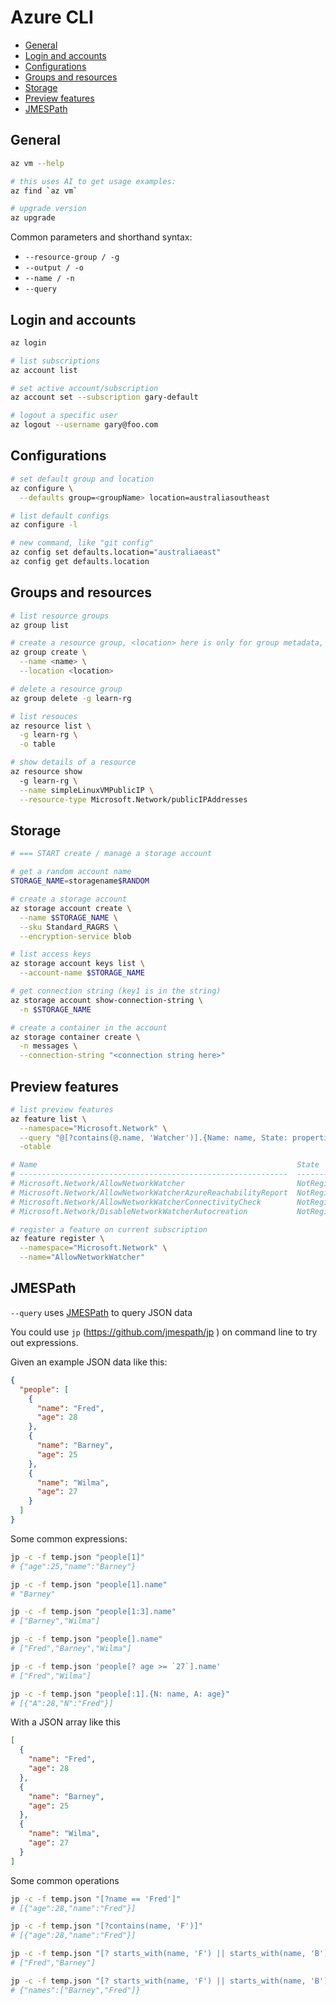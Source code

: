 # Azure CLI

- [General](#general)
- [Login and accounts](#login-and-accounts)
- [Configurations](#configurations)
- [Groups and resources](#groups-and-resources)
- [Storage](#storage)
- [Preview features](#preview-features)
- [JMESPath](#jmespath)

## General

```sh
az vm --help

# this uses AI to get usage examples:
az find `az vm`

# upgrade version
az upgrade
```

Common parameters and shorthand syntax:

- `--resource-group / -g`
- `--output / -o`
- `--name / -n`
- `--query`

## Login and accounts

```sh
az login

# list subscriptions
az account list

# set active account/subscription
az account set --subscription gary-default

# logout a specific user
az logout --username gary@foo.com
```

## Configurations

```sh
# set default group and location
az configure \
  --defaults group=<groupName> location=australiasoutheast

# list default configs
az configure -l

# new command, like "git config"
az config set defaults.location="australiaeast"
az config get defaults.location
```

## Groups and resources

```sh
# list resource groups
az group list

# create a resource group, <location> here is only for group metadata, resources in the group can be in other locations
az group create \
  --name <name> \
  --location <location>

# delete a resource group
az group delete -g learn-rg

# list resouces
az resource list \
  -g learn-rg \
  -o table

# show details of a resource
az resource show
  -g learn-rg \
  --name simpleLinuxVMPublicIP \
  --resource-type Microsoft.Network/publicIPAddresses
```


## Storage

```sh
# === START create / manage a storage account

# get a random account name
STORAGE_NAME=storagename$RANDOM

# create a storage account
az storage account create \
  --name $STORAGE_NAME \
  --sku Standard_RAGRS \
  --encryption-service blob

# list access keys
az storage account keys list \
  --account-name $STORAGE_NAME

# get connection string (key1 is in the string)
az storage account show-connection-string \
  -n $STORAGE_NAME

# create a container in the account
az storage container create \
  -n messages \
  --connection-string "<connection string here>"
```


## Preview features

```sh
# list preview features
az feature list \
  --namespace="Microsoft.Network" \
  --query "@[?contains(@.name, 'Watcher')].{Name: name, State: properties.state}" \
  -otable

# Name                                                          State
# ------------------------------------------------------------  -------------
# Microsoft.Network/AllowNetworkWatcher                         NotRegistered
# Microsoft.Network/AllowNetworkWatcherAzureReachabilityReport  NotRegistered
# Microsoft.Network/AllowNetworkWatcherConnectivityCheck        NotRegistered
# Microsoft.Network/DisableNetworkWatcherAutocreation           NotRegistered

# register a feature on current subscription
az feature register \
  --namespace="Microsoft.Network" \
  --name="AllowNetworkWatcher"
```


## JMESPath

`--query` uses [JMESPath](https://jmespath.org/) to query JSON data

You could use `jp` (https://github.com/jmespath/jp
) on command line to try out expressions.

Given an example JSON data like this:

```json
{
  "people": [
    {
      "name": "Fred",
      "age": 28
    },
    {
      "name": "Barney",
      "age": 25
    },
    {
      "name": "Wilma",
      "age": 27
    }
  ]
}
```

Some common expressions:

```sh
jp -c -f temp.json "people[1]"
# {"age":25,"name":"Barney"}

jp -c -f temp.json "people[1].name"
# "Barney"

jp -c -f temp.json "people[1:3].name"
# ["Barney","Wilma"]

jp -c -f temp.json "people[].name"
# ["Fred","Barney","Wilma"]

jp -c -f temp.json 'people[? age >= `27`].name'
# ["Fred","Wilma"]

jp -c -f temp.json "people[:1].{N: name, A: age}"
# [{"A":28,"N":"Fred"}]
```

With a JSON array like this

```json
[
  {
    "name": "Fred",
    "age": 28
  },
  {
    "name": "Barney",
    "age": 25
  },
  {
    "name": "Wilma",
    "age": 27
  }
]
```

Some common operations

```sh
jp -c -f temp.json "[?name == 'Fred']"
# [{"age":28,"name":"Fred"}]

jp -c -f temp.json "[?contains(name, 'F')]"
# [{"age":28,"name":"Fred"}]

jp -c -f temp.json "[? starts_with(name, 'F') || starts_with(name, 'B')].name"
# ["Fred","Barney"]

jp -c -f temp.json "[? starts_with(name, 'F') || starts_with(name, 'B')].name | sort(@) | {names: @}"
# {"names":["Barney","Fred"]}
```

